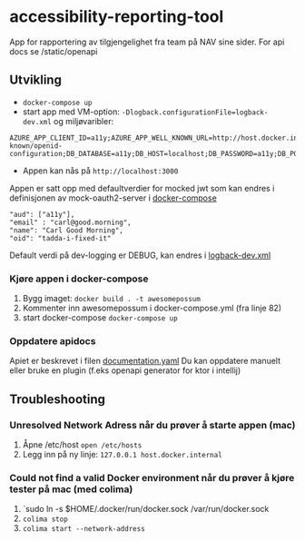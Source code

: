 # accessibility-reporting-tool

App for rapportering av tilgjengelighet fra team på NAV sine sider. For api docs se /static/openapi

## Utvikling

* `docker-compose up`
* start app med VM-option: `-Dlogback.configurationFile=logback-dev.xml` og miljøvaribler:

```
AZURE_APP_CLIENT_ID=a11y;AZURE_APP_WELL_KNOWN_URL=http://host.docker.internal:8080/issueissue/.well-known/openid-configuration;DB_DATABASE=a11y;DB_HOST=localhost;DB_PASSWORD=a11y;DB_PORT=5432;DB_USERNAME=postgres;CORS_ALLOWED_ORIGIN:*
```
* Appen kan nås på `http://localhost:3000`

Appen er satt opp med defaultverdier for mocked jwt som kan endres i definisjonen av mock-oauth2-server
i [docker-compose](docker-compose.yml)

```
"aud": ["a11y"],
"email" : "carl@good.morning",
"name": "Carl Good Morning",
"oid": "tadda-i-fixed-it"
```

Default verdi på dev-logging er DEBUG, kan endres i [logback-dev.xml](app/src/main/resources/logback-dev.xml)

### Kjøre appen i docker-compose
1. Bygg imaget: `docker build . -t awesomepossum`
2. Kommenter inn awesomepossum i docker-compose.yml (fra linje 82)
3. start docker-compose `docker-compose up`

### Oppdatere apidocs
Apiet er beskrevet i filen [documentation.yaml](app/src/main/resources/static/openapi/documentation.yaml)
Du kan oppdatere manuelt eller bruke en plugin (f.eks openapi generator for ktor i intellij)

## Troubleshooting
### Unresolved Network Adress når du prøver å starte appen (mac)
1. Åpne /etc/host `open /etc/hosts`
2. Legg inn på ny linje: `127.0.0.1 host.docker.internal`

### Could not find a valid Docker environment når du prøver å kjøre tester på mac (med colima)

1. `sudo ln -s $HOME/.docker/run/docker.sock /var/run/docker.sock
2. `colima stop`
3. `colima start --network-address`

